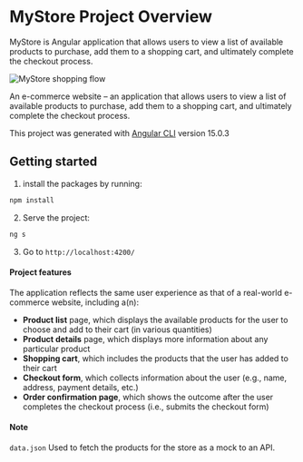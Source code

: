 # MyStore Project Overview

MyStore is Angular application that allows users to view a list of available products to purchase, add them to a shopping cart, and ultimately complete the checkout process. 

![MyStore shopping flow](shoppingflow.gif)

An e-commerce website – an application that allows users to view a list of available products to purchase, add them to a shopping cart, and ultimately complete the checkout process. 

This project was generated with [Angular CLI](https://github.com/angular/angular-cli) version 15.0.3

## Getting started

1. install the packages by running:

```bash
npm install
```

2. Serve the project:  

```bash
ng s
```
3. Go to `http://localhost:4200/`

#### Project features

The application reflects the same user experience as that of a real-world e-commerce website, including a(n):

* **Product list** page, which displays the available products for the user to choose and add to their cart (in various quantities)
* **Product details** page, which displays more information about any particular product
* **Shopping cart**, which includes the products that the user has added to their cart
* **Checkout form**, which collects information about the user (e.g., name, address, payment details, etc.)
* **Order confirmation page**, which shows the outcome after the user completes the checkout process (i.e., submits the checkout form)

#### Note
`data.json` Used to fetch the products for the store as a mock to an API.

